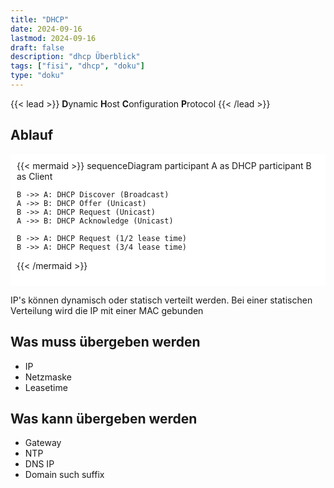 ```yaml
---
title: "DHCP"
date: 2024-09-16
lastmod: 2024-09-16
draft: false
description: "dhcp Überblick"
tags: ["fisi", "dhcp", "doku"]
type: "doku"
---
```


{{< lead >}}
**D**ynamic **H**ost **C**onfiguration **P**rotocol
{{< /lead >}}

## Ablauf

<div style="background-color:white; padding: 10px">
{{< mermaid >}}
sequenceDiagram
	participant A as DHCP
	participant B as Client
    
	B ->> A: DHCP Discover (Broadcast)
	A ->> B: DHCP Offer (Unicast)
	B ->> A: DHCP Request (Unicast)
	A ->> B: DHCP Acknowledge (Unicast)

	B ->> A: DHCP Request (1/2 lease time)
	B ->> A: DHCP Request (3/4 lease time)
{{< /mermaid >}}
</div>

IP's können dynamisch oder statisch verteilt werden. Bei einer statischen Verteilung wird die IP mit einer MAC gebunden


## Was muss übergeben werden

- IP
- Netzmaske
- Leasetime

## Was kann übergeben werden

- Gateway
- NTP
- DNS IP
- Domain such suffix


